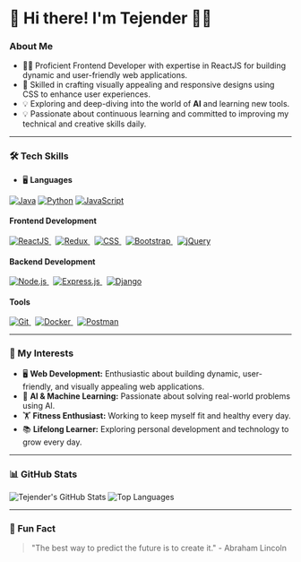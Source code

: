 # 👋 Hi there! I'm Tejender 👨‍💻

### About Me
- 👨‍💻 Proficient Frontend Developer with expertise in ReactJS for building dynamic and user-friendly web applications.
- 🎨 Skilled in crafting visually appealing and responsive designs using CSS to enhance user experiences.
- 💡 Exploring and deep-diving into the world of **AI** and learning new tools.
- 💡 Passionate about continuous learning and committed to improving my technical and creative skills daily.

---

### 🛠 Tech Skills

- 🖥️ **Languages**  
<p style="display: flex; flex-wrap: nowrap;">
  <a href="https://www.java.com/" target="_blank"> <img src="https://img.shields.io/badge/Java-ED8B00?style=for-the-badge&logo=java&logoColor=white" alt="Java" /> </a>&nbsp;
  <a href="https://www.python.org/" target="_blank"> <img src="https://img.shields.io/badge/Python-3776AB?style=for-the-badge&logo=python&logoColor=white" alt="Python" /> </a>&nbsp;
  <a href="https://developer.mozilla.org/en-US/docs/Web/JavaScript" target="_blank"> <img src="https://img.shields.io/badge/JavaScript-F7DF1E?style=for-the-badge&logo=javascript&logoColor=black" alt="JavaScript" /> </a>
</p>

#### **Frontend Development**
<p> 
  <a href="https://reactjs.org/" target="_blank"> <img src="https://img.shields.io/badge/React-20232A?style=for-the-badge&logo=react&logoColor=61DAFB" alt="ReactJS" /> </a>&nbsp;
  <a href="https://redux.js.org/" target="_blank"> <img src="https://img.shields.io/badge/Redux-764ABC?style=for-the-badge&logo=redux&logoColor=white" alt="Redux" /> </a>&nbsp;
  <a href="https://developer.mozilla.org/en-US/docs/Web/CSS" target="_blank"> <img src="https://img.shields.io/badge/CSS-1572B6?style=for-the-badge&logo=css3&logoColor=white" alt="CSS" /> </a>&nbsp;
  <a href="https://getbootstrap.com/" target="_blank"> <img src="https://img.shields.io/badge/Bootstrap-563D7C?style=for-the-badge&logo=bootstrap&logoColor=white" alt="Bootstrap" /> </a>&nbsp;
  <a href="https://jquery.com/" target="_blank"> <img src="https://img.shields.io/badge/jQuery-0769AD?style=for-the-badge&logo=jquery&logoColor=white" alt="jQuery" /> </a>
</p>

#### **Backend Development**
<p> 
  <a href="https://nodejs.org/" target="_blank"> <img src="https://img.shields.io/badge/Node.js-43853D?style=for-the-badge&logo=node.js&logoColor=white" alt="Node.js" /> </a>&nbsp;
  <a href="https://expressjs.com/" target="_blank"> <img src="https://img.shields.io/badge/Express.js-000000?style=for-the-badge&logo=express&logoColor=white" alt="Express.js" /> </a>&nbsp;
  <a href="https://www.djangoproject.com/" target="_blank"> <img src="https://img.shields.io/badge/Django-092E20?style=for-the-badge&logo=django&logoColor=white" alt="Django" /> </a>
</p>

#### **Tools**
<p> 
  <a href="https://git-scm.com/" target="_blank"> <img src="https://img.shields.io/badge/Git-F05032?style=for-the-badge&logo=git&logoColor=white" alt="Git" /> </a>&nbsp;
  <a href="https://www.docker.com/" target="_blank"> <img src="https://img.shields.io/badge/Docker-2496ED?style=for-the-badge&logo=docker&logoColor=white" alt="Docker" /> </a>&nbsp;
  <a href="https://www.postman.com/" target="_blank"> <img src="https://img.shields.io/badge/Postman-FF6C37?style=for-the-badge&logo=postman&logoColor=white" alt="Postman" /> </a>
</p>

---


### 🌟 My Interests
- 🖥️ **Web Development:** Enthusiastic about building dynamic, user-friendly, and visually appealing web applications.
- 🧠 **AI & Machine Learning:** Passionate about solving real-world problems using AI.
- 🏋️ **Fitness Enthusiast:** Working to keep myself fit and healthy every day.
- 📚 **Lifelong Learner:** Exploring personal development and technology to grow every day.


---

### 📊 GitHub Stats
![Tejender's GitHub Stats](https://github-readme-stats.vercel.app/api?username=Daredevil2117&show_icons=true&theme=radical)
![Top Languages](https://github-readme-stats.vercel.app/api/top-langs/?username=Daredevil2117&layout=compact&theme=radical)

---

### 🌟 Fun Fact
> "The best way to predict the future is to create it." - Abraham Lincoln
